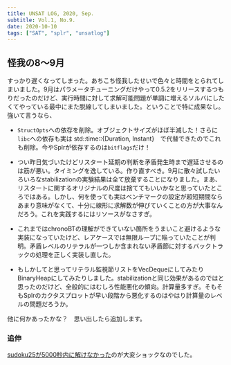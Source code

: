 ```yaml
---
title: UNSAT LOG, 2020, Sep.
subtitle: Vol.1, No.9.
date: 2020-10-10
tags: ["SAT", "splr", "unsatlog"]
---
```

## 怪我の8〜9月

すっかり遅くなってしまった。あちこち怪我したせいで色々と時間をとられてしまいました。9月はパラメータチューニングだけやって0.5.2をリリースするつもりだったのだけど、実行時間に対して求解可能問題が単調に増えるソルバにしたくてやっている最中にまた脱線してしまいました。ということで特に成果なし。強いて言うなら、

* `StructOpts`への依存を削除。オブジェクトサイズがほぼ半減した！さらに`libc`への依存も実は std::time::{Duration, Instant}　で代替できたのでこれも削除。今やSplrが依存するのは`bitflags`だけ！

* つい昨日気づいたけどリスタート延期の判断を矛盾発生時まで遅延させるのは筋が悪い。タイミングを逸している。作り直すべき。9月に散々試したいろいろなstabilizationの実験結果は全て放棄することになりました。まあ、リスタートに関するオリジナルの尺度は捨ててもいいかなと思っていたところではある。しかし、何を使っても実はベンチマークの設定が超短期間ならあまり意味がなくて、十分に線形に求解数が伸びていくことの方が大事なんだろう。これを実践するにはリソースがなさすぎ。

* これまではchronoBTの理解ができていない箇所をうまいこと避けるような実装になっていたけど、レアケースでは無限ループに陥っていたことが判明。矛盾レベルのリテラルが一つしか含まれない矛盾節に対するバックトラックの処理を正しく実装し直した。

* もしかしてと思ってリテラル監視節リストをVecDequeにしてみたりBinaryHeapにしてみたりしました。stabilizationと同じ効果があるのではと思ったのだけど、全般的にはむしろ性能悪化の傾向。計算量多すぎ。そもそもSplrのカクタスプロットが早い段階から悪化するのはやはり計算量のレベルの問題だろうか。

他に何かあったかな？　思い出したら追加します。

### 追伸

[sudoku25が5000秒内に解けなかった](/2020/2020-08-19-sudoku25/)のが大変ショックなのでした。
